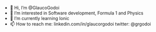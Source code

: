 - 👋 Hi, I’m @GlaucoGodoi
- 👀 I’m interested in Software development, Formula 1 and Physics
- 🌱 I’m currently learning Ionic
- 📫 How to reach me: linkedin.com/in/glaucorgodoi
                      twitter: @grgodoi

<!---
GlaucoGodoi/GlaucoGodoi is a ✨ special ✨ repository because its `README.md` (this file) appears on your GitHub profile.
You can click the Preview link to take a look at your changes.
--->
